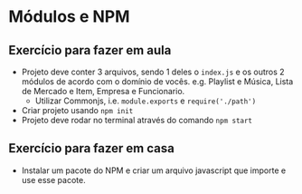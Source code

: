 # Módulos e NPM

## Exercício para fazer em aula
- Projeto deve conter 3 arquivos, sendo 1 deles o `index.js` e os outros 2 módulos de acordo com o domínio de vocês. e.g. Playlist e Música, Lista de Mercado e Item, Empresa e Funcionario.
  - Utilizar Commonjs, i.e. `module.exports` e `require('./path')`
- Criar projeto usando `npm init`
- Projeto deve rodar no terminal através do comando `npm start`

## Exercício para fazer em casa
- Instalar um pacote do NPM e criar um arquivo javascript que importe e use esse pacote.
